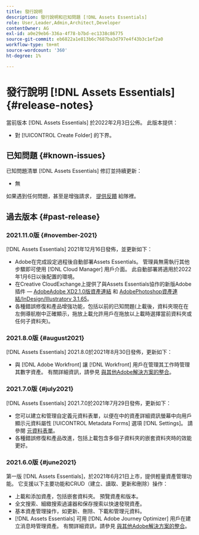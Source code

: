 ```yaml
---
title: 發行說明
description: 發行說明和已知問題 [!DNL Assets Essentials]
role: User,Leader,Admin,Architect,Developer
contentOwner: AG
exl-id: a0e29eb6-336a-4f78-b7bd-ec1338c86775
source-git-commit: eb6822a1e813b6c7687ba3d797e4f43b3c1ef2a0
workflow-type: tm+mt
source-wordcount: '360'
ht-degree: 1%

---
```


# 發行說明 [!DNL Assets Essentials] {#release-notes}

當前版本 [!DNL Assets Essentials] 於2022年2月3日公佈。 此版本提供：

* 對 [!UICONTROL Create Folder] 的下界。 <!-- CQ-4338818 -->

## 已知問題 {#known-issues}

已知問題清單 [!DNL Assets Essentials] 修訂並持續更新：

* 無

如果遇到任何問題，甚至是增強請求， [提供反饋](#provide-feedback) 給隊裡。

## 過去版本 {#past-release}

### 2021.11.0版 {#november-2021}

[!DNL Assets Essentials] 2021年12月16日發佈，並更新如下：

* Adobe在完成設定過程後自動部署Assets Essentials。 管理員無需執行其他步驟即可使用 [!DNL Cloud Manager] 用戶介面。 此自動部署將適用於2022年1月6日以後配置的環境。
* 在Creative CloudExchange上提供了與Assets Essentials協作的新版Adobe插件 —  [AdobeAdobe XD2.1.0版資產連結](https://exchange.adobe.com/creativecloud/plugindetails.html/app/cc/61d229b9) 和 [AdobePhotoshop資產連結/InDesign/Illustratorv 3.1.65](https://exchange.adobe.com/creativecloud.details.106875.adobe-asset-link-cep.html)。
* 各種錯誤修復和產品增強功能，包括以前的已知問題(上載後，資料夾現在在左側導航樹中正確顯示<!-- CQ-4337638 -->，拖放上載允許用戶在拖放以上載時選擇當前資料夾或任何子資料夾<!-- CQ-4327753 -->)。

### 2021.8.0版 {#august2021}

[!DNL Assets Essentials] 2021.8.0於2021年8月30日發佈，更新如下：

* 與 [!DNL Adobe Workfront] 讓 [!DNL Workfront] 用戶在管理其工作時管理其數字資產。 有關詳細資訊，請參見 [與其他Adobe解決方案的整合](/help/integration.md)。

### 2021.7.0版 {#july2021}

[!DNL Assets Essentials] 2021.7.0於2021年7月29日發佈，更新如下：

* 您可以建立和管理自定義元資料表單，以便在中的資產詳細資訊螢幕中向用戶顯示元資料屬性 [!UICONTROL Metadata Forms] 選項 [!DNL Settings]。 請參閱 [元資料表單](metadata.md#metadata-forms)。
* 各種錯誤修復和產品改進，包括上載包含多個子資料夾的嵌套資料夾時的效能更好。

### 2021.6.0版 {#june2021}

第一版 [!DNL Assets Essentials]，於2021年6月21日上市，提供輕量資產管理功能。 它支援以下主要功能和CRUD（建立、讀取、更新和刪除）操作：

* 上載和添加資產，包括嵌套資料夾。 預覽資產和版本。
* 全文搜索、細緻搜索過濾器和保存搜索以快速發現資產。
* 基本資產管理操作，如更新、刪除、下載和管理元資料。
* [!DNL Assets Essentials] 可用 [!DNL Adobe Journey Optimizer] 用戶在建立消息時管理資產。 有關詳細資訊，請參見 [與其他Adobe解決方案的整合](/help/integration.md)。
